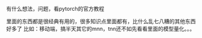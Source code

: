 有什么想法，问题，看pytorch的官方教程

里面的东西都是很经典有用的，很多知识点里面都有，比什么乱七八糟的其他东西好多了
比如：移动端，搞半天其它的mnn，tnn还不如先看看里面的模型量化。。。